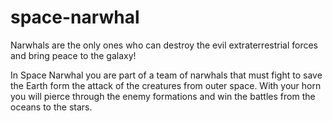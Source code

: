 # space-narwhal

Narwhals are the only ones who can destroy the evil extraterrestrial forces and bring peace to the galaxy!

In Space Narwhal you are part of a team of narwhals that must fight to save the Earth form the attack of the creatures from outer space. With your horn you will pierce through the enemy formations and win the battles from the oceans to the stars.
